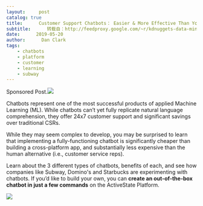 ```yaml
---
layout:     post
catalog: true
title:      Customer Support Chatbots： Easier & More Effective Than You Think
subtitle:      转载自：http://feedproxy.google.com/~r/kdnuggets-data-mining-analytics/~3/n2Wdll9SAVI/activestate-customer-support-chatbots.html
date:      2019-05-20
author:      Dan Clark
tags:
    - chatbots
    - platform
    - customer
    - learning
    - subway
---
```


Sponsored Post.![](http://feedproxy.google.com/images/activestate-build-chatbot-720.jpg)


Chatbots represent one of the most successful products of applied Machine Learning (ML). While chatbots can’t yet fully replicate natural language comprehension, they offer 24x7 customer support and significant savings over traditional CSRs.

While they may seem complex to develop, you may be surprised to learn that implementing a fully-functioning chatbot is significantly cheaper than building a cross-platform app, and substantially less expensive than the human alternative (i.e., customer service reps).

Learn about the 3 different types of chatbots, benefits of each, and see how companies like Subway, Domino's and Starbucks are experimenting with chatbots. If you’d like to build your own, you can **create an out-of-the-box chatbot in just a few commands** on the ActiveState Platform.

![](https://www.kdnuggets.com/images/read-now-red-180.jpg)

